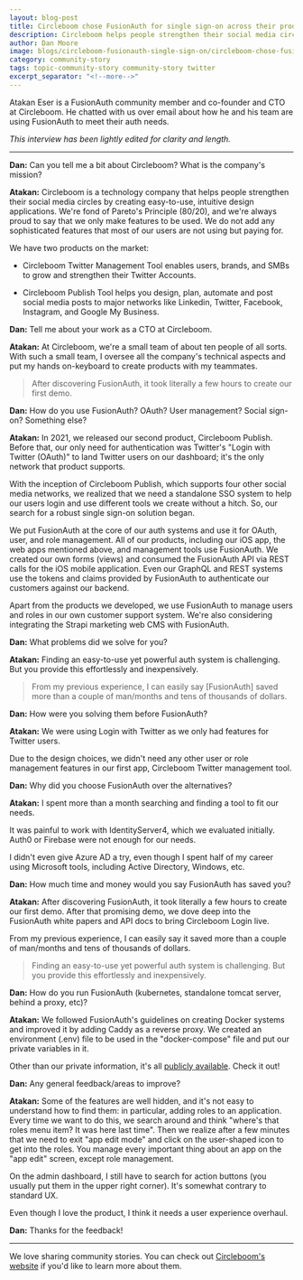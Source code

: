 ```yaml
---
layout: blog-post
title: Circleboom chose FusionAuth for single sign-on across their products
description: Circleboom helps people strengthen their social media circles by creating easy-to-use, intuitive design applications. They chose FusionAuth over several evaluated alternatives to offer a unified login experience to their customers.
author: Dan Moore
image: blogs/circleboom-fusionauth-single-sign-on/circleboom-chose-fusionauth-for-single-sign-on-across-their-products-header-image.png
category: community-story
tags: topic-community-story community-story twitter
excerpt_separator: "<!--more-->"
---
```


Atakan Eser is a FusionAuth community member and co-founder and CTO at Circleboom. He chatted with us over email about how he and his team are using FusionAuth to meet their auth needs. 

<!--more-->

*This interview has been lightly edited for clarity and length.*

-------

**Dan:** Can you tell me a bit about Circleboom? What is the company's mission?

**Atakan:** Circleboom is a technology company that helps people strengthen their social media circles by creating easy-to-use, intuitive design applications. We're fond of Pareto's Principle (80/20), and we're always proud to say that we only make features to be used. We do not add any sophisticated features that most of our users are not using but paying for.

We have two products on the market: 

* Circleboom Twitter Management Tool enables users, brands, and SMBs to grow and strengthen their Twitter Accounts. 

* Circleboom Publish Tool helps you design, plan, automate and post social media posts to major networks like Linkedin, Twitter, Facebook, Instagram, and Google My Business.

**Dan:** Tell me about your work as a CTO at Circleboom.

**Atakan:** At Circleboom, we're a small team of about ten people of all sorts. With such a small team, I oversee all the company's technical aspects and put my hands on-keyboard to create products with my teammates.

> After discovering FusionAuth, it took literally a few hours to create our first demo.

**Dan:** How do you use FusionAuth? OAuth? User management? Social sign-on? Something else?

**Atakan:** In 2021, we released our second product, Circleboom Publish. Before that, our only need for authentication was Twitter's "Login with Twitter (OAuth)" to land Twitter users on our dashboard; it's the only network that product supports. 

With the inception of Circleboom Publish, which supports four other social media networks, we realized that we need a standalone SSO system to help our users login and use different tools we create without a hitch. So, our search for a robust single sign-on solution began.

We put FusionAuth at the core of our auth systems and use it for OAuth, user, and role management. All of our products, including our iOS app, the web apps mentioned above, and management tools use FusionAuth. We created our own forms (views) and consumed the FusionAuth API via REST calls for the iOS mobile application. Even our GraphQL and REST systems use the tokens and claims provided by FusionAuth to authenticate our customers against our backend.

Apart from the products we developed, we use FusionAuth to manage users and roles in our own customer support system. We're also considering integrating the Strapi marketing web CMS with FusionAuth.

**Dan:** What problems did we solve for you?

**Atakan:** Finding an easy-to-use yet powerful auth system is challenging. But you provide this effortlessly and inexpensively.

> From my previous experience, I can easily say [FusionAuth] saved more than a couple of man/months and tens of thousands of dollars.

**Dan:** How were you solving them before FusionAuth?

**Atakan:** We were using Login with Twitter as we only had features for Twitter users. 

Due to the design choices, we didn't need any other user or role management features in our first app, Circleboom Twitter management tool.

**Dan:** Why did you choose FusionAuth over the alternatives?

**Atakan:** I spent more than a month searching and finding a tool to fit our needs. 

It was painful to work with IdentityServer4, which we evaluated initially. Auth0 or Firebase were not enough for our needs. 

I didn't even give Azure AD a try, even though I spent half of my career using Microsoft tools, including Active Directory, Windows, etc.

**Dan:** How much time and money would you say FusionAuth has saved you?

**Atakan:** After discovering FusionAuth, it took literally a few hours to create our first demo. After that promising demo, we dove deep into the FusionAuth white papers and API docs to bring Circleboom Login live. 

From my previous experience, I can easily say it saved more than a couple of man/months and tens of thousands of dollars.

> Finding an easy-to-use yet powerful auth system is challenging. But you provide this effortlessly and inexpensively.

**Dan:** How do you run FusionAuth (kubernetes, standalone tomcat server, behind a proxy, etc)?

**Atakan:** We followed FusionAuth's guidelines on creating Docker systems and improved it by adding Caddy as a reverse proxy. We created an environment (.env) file to be used in the "docker-compose" file and put our private variables in it. 

Other than our private information, it's all [publicly available](https://github.com/circleboom/docker-circleboom-fusionauth). Check it out!

**Dan:** Any general feedback/areas to improve?

**Atakan:** Some of the features are well hidden, and it's not easy to understand how to find them: in particular, adding roles to an application. Every time we want to do this, we search around and think "where's that roles menu item? It was here last time". Then we realize after a few minutes that we need to exit "app edit mode" and click on the user-shaped icon to get into the roles. You manage every important thing about an app on the "app edit" screen, except role management.

On the admin dashboard, I still have to search for action buttons (you usually put them in the upper right corner). It's somewhat contrary to standard UX.

Even though I love the product, I think it needs a user experience overhaul.

**Dan:** Thanks for the feedback!

-------

We love sharing community stories. You can check out [Circleboom's website](https://circleboom.com/) if you'd like to learn more about them.
